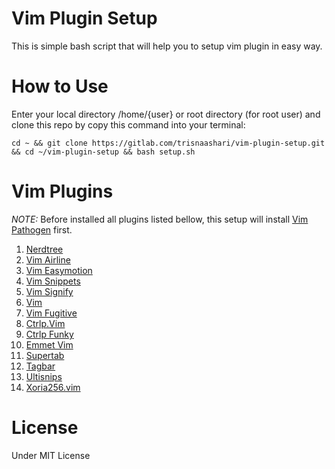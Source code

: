 # Vim Plugin Setup
This is simple bash script that will help you to setup vim plugin in easy way.

# How to Use

Enter your local directory /home/{user} or root directory (for root user) and clone this repo by copy this command into your terminal:

```
cd ~ && git clone https://gitlab.com/trisnaashari/vim-plugin-setup.git && cd ~/vim-plugin-setup && bash setup.sh

```

# Vim Plugins

*NOTE:* Before installed all plugins listed bellow, this setup will install [Vim Pathogen](https://github.com/tpope/vim-pathogen) first.

1.  [Nerdtree](https://github.com/scrooloose/nerdtree)
2.  [Vim Airline](https://github.com/vim-airline/vim-airline)
3.  [Vim Easymotion](https://github.com/easymotion/vim-easymotion)
4.  [Vim Snippets](https://github.com/honza/vim-snippets)
5.  [Vim Signify](https://github.com/mhinz/vim-signify)
6.  [Vim](https://github.com/sheerun/vim-polyglot)
7.  [Vim Fugitive](https://github.com/tpope/vim-fugitive)
8.  [Ctrlp.Vim](https://github.com/kien/ctrlp.vim)
9.  [Ctrlp Funky](https://github.com/tacahiroy/ctrlp-funky)
10.  [Emmet Vim](https://github.com/mattn/emmet-vim)
11.  [Supertab](https://github.com/ervandew/supertab)
12.  [Tagbar](https://github.com/majutsushi/tagbar)
13.  [Ultisnips](https://github.com/SirVer/ultisnips)
14.  [Xoria256.vim](https://github.com/vim-scripts/xoria256.vim)

# License
Under MIT License
